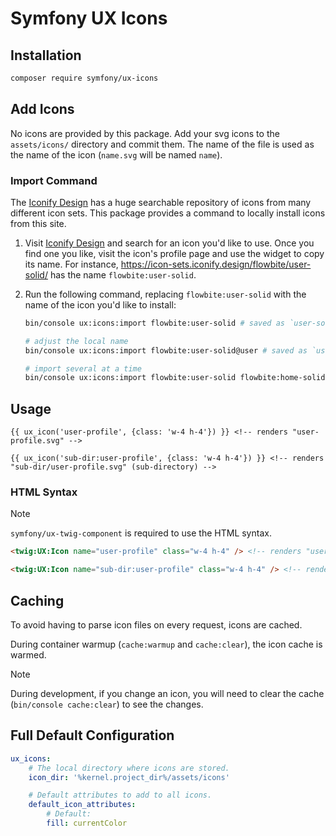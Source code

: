 # Symfony UX Icons

## Installation

```bash
composer require symfony/ux-icons
```

## Add Icons

No icons are provided by this package. Add your svg icons to the `assets/icons/` directory and commit them.
The name of the file is used as the name of the icon (`name.svg` will be named `name`).

### Import Command

The [Iconify Design](https://iconify.design/) has a huge searchable repository of icons from
many different icon sets. This package provides a command to locally install icons from this
site.

1. Visit [Iconify Design](https://icon-sets.iconify.design/) and search for an icon
   you'd like to use. Once you find one you like, visit the icon's profile page and use the widget
   to copy its name. For instance, https://icon-sets.iconify.design/flowbite/user-solid/ has the name
   `flowbite:user-solid`.
2. Run the following command, replacing `flowbite:user-solid` with the name of the icon you'd like
   to install:

    ```bash
    bin/console ux:icons:import flowbite:user-solid # saved as `user-solid.svg` and name is `user-solid`

    # adjust the local name
    bin/console ux:icons:import flowbite:user-solid@user # saved as `user.svg` and name is `user`
   
    # import several at a time
    bin/console ux:icons:import flowbite:user-solid flowbite:home-solid
    ```

## Usage

```twig
{{ ux_icon('user-profile', {class: 'w-4 h-4'}) }} <!-- renders "user-profile.svg" -->

{{ ux_icon('sub-dir:user-profile', {class: 'w-4 h-4'}) }} <!-- renders "sub-dir/user-profile.svg" (sub-directory) -->
```

### HTML Syntax

> [!NOTE]
> `symfony/ux-twig-component` is required to use the HTML syntax.

```html
<twig:UX:Icon name="user-profile" class="w-4 h-4" /> <!-- renders "user-profile.svg" -->

<twig:UX:Icon name="sub-dir:user-profile" class="w-4 h-4" /> <!-- renders "sub-dir/user-profile.svg" (sub-directory) -->
```

## Caching

To avoid having to parse icon files on every request, icons are cached.

During container warmup (`cache:warmup` and `cache:clear`), the icon cache is warmed.

> [!NOTE]
> During development, if you change an icon, you will need to clear the cache (`bin/console cache:clear`)
> to see the changes.

## Full Default Configuration

```yaml
ux_icons:
    # The local directory where icons are stored.
    icon_dir: '%kernel.project_dir%/assets/icons'

    # Default attributes to add to all icons.
    default_icon_attributes:
        # Default:
        fill: currentColor
```

